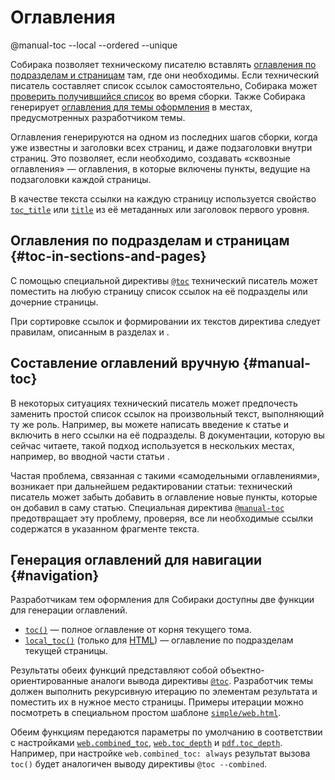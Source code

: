 # Оглавления

@manual-toc --local --ordered --unique

Собирака позволяет техническому писателю вставлять [оглавления по подразделам и страницам](#toc-in-sections-and-pages) там, где они необходимы. Если технический писатель составляет список ссылок самостоятельно, Собирака может [проверить получившийся список](#manual-toc) во время сборки. Также Собирака генерирует [оглавления для темы оформления](#navigation) в местах, предусмотренных разработчиком темы.

Оглавления генерируются на одном из последних шагов сборки, когда уже известны и заголовки всех страниц, и даже подзаголовки внутри страниц. Это позволяет, если необходимо, создавать «сквозные оглавления» — оглавления, в которые включены пункты, ведущие на подзаголовки каждой страницы.

В качестве текста ссылки на каждую страницу используется свойство [`toc_title`](metadata.md#toc_title) или [`title`](metadata.md#title) из её метаданных или заголовок первого уровня.

## Оглавления по подразделам и страницам {#toc-in-sections-and-pages}

С помощью специальной директивы [`@toc`](../writing/directives.md#toc) технический писатель может поместить на любую страницу список ссылок на её подразделы или дочерние страницы.

При сортировке ссылок и формировании их текстов директива следует правилам, описанным в разделах [](files.md) и [](nav.md).

## Составление оглавлений вручную {#manual-toc}

В некоторых ситуациях технический писатель может предпочесть заменить простой список ссылок на произвольный текст, выполняющий ту же роль. Например, вы можете написать введение к статье и включить в него ссылки на её подразделы. В документации, которую вы сейчас читаете, такой подход используется в нескольких местах, например, во вводной части статьи [](../writing/links.md).

Частая проблема, связанная с такими «самодельными оглавлениями», возникает при дальнейшем редактировании статьи: технический писатель может забыть добавить в оглавление новые пункты, которые он добавил в саму статью. Специальная директива [`@manual-toc`](../writing/directives.md#manual-toc) предотвращает эту проблему, проверяя, все ли необходимые ссылки содержатся в указанном фрагменте текста.

## Генерация оглавлений для навигации {#navigation}

Разработчикам тем оформления для Собираки доступны две функции для генерации оглавлений.

- [`toc()`](../../../src/sobiraka/processing/toc.py#:~:text=def%20toc) — полное оглавление от корня текущего тома.
- [`local_toc()`](../../../src/sobiraka/processing/toc.py#:~:text=def%20local_toc) (только для [HTML](../build-html/)) — оглавление по подразделам текущей страницы.

Результаты обеих функций представляют собой объектно-ориентированные аналоги вывода директивы [`@toc`](../writing/directives.md#toc). Разработчик темы должен выполнить рекурсивную итерацию по элементам результата и поместить их в нужное место страницы. Примеры итерации можно посмотреть в специальном простом шаблоне [`simple/web.html`](../../../src/sobiraka/files/themes/simple/web.html).

Обеим функциям передаются параметры по умолчанию в соответствии с настройками [`web.combined_toc`](../reference/configuration.md#web.combined_toc), [`web.toc_depth`](../reference/configuration.md#web.toc_depth) и [`pdf.toc_depth`](../reference/configuration.md#pdf.toc_depth). Например, при настройке `web.combined_toc: always` результат вызова `toc()` будет аналогичен выводу директивы `@toc --combined`.